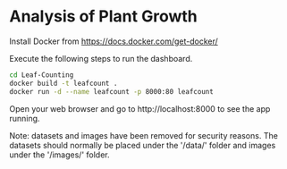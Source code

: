 # Analysis of Plant Growth

Install Docker from https://docs.docker.com/get-docker/

Execute the following steps to run the dashboard.

```bash
cd Leaf-Counting
docker build -t leafcount .
docker run -d --name leafcount -p 8000:80 leafcount 
```
Open your web browser and go to http://localhost:8000 to see the app running.

Note: datasets and images have been removed for security reasons. The datasets should normally be placed under the '/data/' folder and images under the '/images/' folder.
